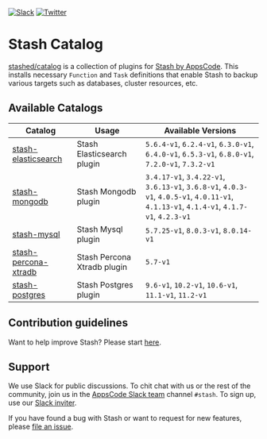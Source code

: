 <!---
Generated by render-gotpl. DO NOT EDIT.
-->
[![Slack](https://slack.appscode.com/badge.svg)](https://slack.appscode.com)
[![Twitter](https://img.shields.io/twitter/follow/kubestash.svg?style=social&logo=twitter&label=Follow)](https://twitter.com/intent/follow?screen_name=KubeStash)

# Stash Catalog

[stashed/catalog](https://github.com/stashed/catalog) is a collection of plugins for [Stash by AppsCode](https://appscode.com/products/stash/). This installs necessary `Function` and `Task` definitions that enable Stash to backup various targets such as databases, cluster resources, etc.

## Available Catalogs

| Catalog                                                         | Usage                       | Available Versions                                                                                                                        |
| --------------------------------------------------------------- | --------------------------- | ------------------------------------------------------------------------------------------------------ |
| [stash-elasticsearch](https://github.com/stashed/elasticsearch) | Stash Elasticsearch plugin | `5.6.4-v1`, `6.2.4-v1`, `6.3.0-v1`, `6.4.0-v1`, `6.5.3-v1`, `6.8.0-v1`, `7.2.0-v1`, `7.3.2-v1` |
| [stash-mongodb](https://github.com/stashed/mongodb) | Stash Mongodb plugin | `3.4.17-v1`, `3.4.22-v1`, `3.6.13-v1`, `3.6.8-v1`, `4.0.3-v1`, `4.0.5-v1`, `4.0.11-v1`, `4.1.13-v1`, `4.1.4-v1`, `4.1.7-v1`, `4.2.3-v1` |
| [stash-mysql](https://github.com/stashed/mysql) | Stash Mysql plugin | `5.7.25-v1`, `8.0.3-v1`, `8.0.14-v1` |
| [stash-percona-xtradb](https://github.com/stashed/percona-xtradb) | Stash Percona Xtradb plugin | `5.7-v1` |
| [stash-postgres](https://github.com/stashed/postgres) | Stash Postgres plugin | `9.6-v1`, `10.2-v1`, `10.6-v1`, `11.1-v1`, `11.2-v1` |

## Contribution guidelines

Want to help improve Stash? Please start [here](https://appscode.com/products/stash/latest/welcome/contributing).

## Support

We use Slack for public discussions. To chit chat with us or the rest of the community, join us in the [AppsCode Slack team](https://appscode.slack.com/messages/C8NCX6N23/details/) channel `#stash`. To sign up, use our [Slack inviter](https://slack.appscode.com/).

If you have found a bug with Stash or want to request for new features, please [file an issue](https://github.com/stashed/project/issues/new).
